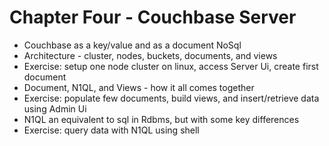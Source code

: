 # Chapter Four - Couchbase Server #

* Couchbase as a key/value and as a document NoSql
* Architecture - cluster, nodes, buckets, documents, and views
* Exercise: setup one node cluster on linux, access Server Ui, create first document
* Document, N1QL, and Views - how it all comes together
* Exercise: populate few documents, build views, and insert/retrieve data using Admin Ui
* N1QL an equivalent to sql in Rdbms, but with some key differences
* Exercise: query data with N1QL using shell